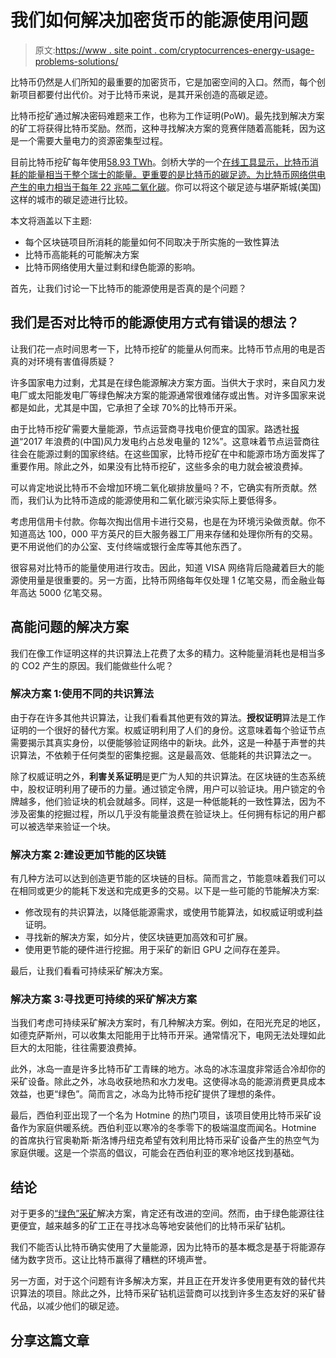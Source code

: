 # 我们如何解决加密货币的能源使用问题

> 原文:[https://www . site point . com/cryptocurrences-energy-usage-problems-solutions/](https://www.sitepoint.com/cryptocurrencies-energy-usage-problems-solutions/)

比特币仍然是人们所知的最重要的加密货币，它是加密空间的入口。然而，每个创新项目都要付出代价。对于比特币来说，是其开采创造的高碳足迹。

比特币挖矿通过解决密码难题来工作，也称为工作证明(PoW)。最先找到解决方案的矿工将获得比特币奖励。然而，这种寻找解决方案的竞赛伴随着高能耗，因为这是一个需要大量电力的资源密集型过程。

目前比特币挖矿每年使用[58.93 TWh](https://www.bbc.com/news/technology-48853230)。剑桥大学的一个[在线工具显示，比特币消耗的能量相当于整个瑞士的能量。更重要的是比特币的碳足迹。为比特币网络供电产生的电力相当于](https://www.cbeci.org/)[每年 22 兆吨二氧化碳](https://www.bbc.com/news/technology-48853230)。你可以将这个碳足迹与堪萨斯城(美国)这样的城市的碳足迹进行比较。

本文将涵盖以下主题:

*   每个区块链项目所消耗的能量如何不同取决于所实施的一致性算法
*   比特币高能耗的可能解决方案
*   比特币网络使用大量过剩和绿色能源的影响。

首先，让我们讨论一下比特币的能源使用是否真的是个问题？

## 我们是否对比特币的能源使用方式有错误的想法？

让我们花一点时间思考一下，比特币挖矿的能量从何而来。比特币节点用的电是否真的对环境有害值得质疑？

许多国家电力过剩，尤其是在绿色能源解决方案方面。当供大于求时，来自风力发电厂或太阳能发电厂等绿色解决方案的能源通常很难储存或出售。对许多国家来说都是如此，尤其是中国，它承担了全球 70%的比特币开采。

由于比特币挖矿需要大量能源，节点运营商寻找电价便宜的国家。路透社[报道](https://www.reuters.com/article/us-china-renewables-wind/lucky-for-some-chinese-city-launches-wind-power-lottery-to-ease-grid-strains-idUSKBN1HP06H)“2017 年浪费的(中国)风力发电约占总发电量的 12%”。这意味着节点运营商往往会在能源过剩的国家终结。在这些国家，比特币挖矿在中和能源市场方面发挥了重要作用。除此之外，如果没有比特币挖矿，这些多余的电力就会被浪费掉。

可以肯定地说比特币不会增加环境二氧化碳排放量吗？不，它确实有所贡献。然而，我们认为比特币造成的能源使用和二氧化碳污染实际上要低得多。

考虑用信用卡付款。你每次掏出信用卡进行交易，也是在为环境污染做贡献。你不知道高达 100，000 平方英尺的巨大服务器工厂用来存储和处理你所有的交易。更不用说他们的办公室、支付终端或银行金库等其他东西了。

很容易对比特币的能量使用进行攻击。因此，知道 VISA 网络背后隐藏着巨大的能源使用量是很重要的。另一方面，比特币网络每年仅处理 1 亿笔交易，而金融业每年高达 5000 亿笔交易。

## 高能问题的解决方案

我们在像工作证明这样的共识算法上花费了太多的精力。这种能量消耗也是相当多的 CO2 产生的原因。我们能做些什么呢？

### 解决方案 1:使用不同的共识算法

由于存在许多其他共识算法，让我们看看其他更有效的算法。**授权证明**算法是工作证明的一个很好的替代方案。权威证明利用了人们的身份。这意味着每个验证节点需要揭示其真实身份，以便能够验证网络中的新块。此外，这是一种基于声誉的共识算法，不依赖于任何类型的密集挖掘。这是最高效、低能耗的共识算法之一。

除了权威证明之外，**利害关系证明**是更广为人知的共识算法。在区块链的生态系统中，股权证明利用了硬币的力量。通过锁定令牌，用户可以验证块。用户锁定的令牌越多，他们验证块的机会就越多。同样，这是一种低能耗的一致性算法，因为不涉及密集的挖掘过程，所以几乎没有能量浪费在验证块上。任何拥有标记的用户都可以被选举来验证一个块。

### 解决方案 2:建设更加节能的区块链

有几种方法可以达到创造更节能的区块链的目标。简而言之，节能意味着我们可以在相同或更少的能耗下发送和完成更多的交易。以下是一些可能的节能解决方案:

*   修改现有的共识算法，以降低能源需求，或使用节能算法，如权威证明或利益证明。
*   寻找新的解决方案，如分片，使区块链更加高效和可扩展。
*   使用更节能的硬件进行挖掘。用于采矿的新旧 GPU 之间存在差异。

最后，让我们看看可持续采矿解决方案。

### 解决方案 3:寻找更可持续的采矿解决方案

当我们考虑可持续采矿解决方案时，有几种解决方案。例如，在阳光充足的地区，如德克萨斯州，可以收集太阳能用于比特币开采。通常情况下，电网无法处理如此巨大的太阳能，往往需要浪费掉。

此外，冰岛一直是许多比特币矿工青睐的地方。冰岛的冰冻温度非常适合冷却你的采矿设备。除此之外，冰岛收获地热和水力发电。这使得冰岛的能源消费更具成本效益，也更“绿色”。简而言之，冰岛为比特币挖矿提供了理想的条件。

最后，西伯利亚出现了一个名为 Hotmine 的热门项目，该项目使用比特币采矿设备作为家庭供暖系统。西伯利亚以寒冷的冬季零下的极端温度而闻名。Hotmine 的首席执行官奥勒斯·斯洛博丹纽克希望有效利用比特币采矿设备产生的热空气为家庭供暖。这是一个崇高的倡议，可能会在西伯利亚的寒冷地区找到基础。

## 结论

对于更多的[“绿色”采矿](https://bitcoinmagazine.com/articles/eco-friendly-bitcoin-mining-can-reduce-carbon-footprints-yes-really)解决方案，肯定还有改进的空间。然而，由于绿色能源往往更便宜，越来越多的矿工正在寻找冰岛等地安装他们的比特币采矿钻机。

我们不能否认比特币确实使用了大量能源，因为比特币的基本概念是基于将能源存储为数字货币。这让比特币赢得了糟糕的环境声誉。

另一方面，对于这个问题有许多解决方案，并且正在开发许多使用更有效的替代共识算法的项目。除此之外，比特币采矿钻机运营商可以找到许多生态友好的采矿替代品，以减少他们的碳足迹。

## 分享这篇文章
